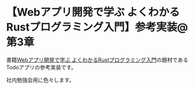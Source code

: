 # 【Webアプリ開発で学ぶ よくわかるRustプログラミング入門】参考実装@第3章

書籍[Webアプリ開発で学ぶ よくわかるRustプログラミング入門](https://www.amazon.co.jp/dp/4798067318)の題材であるTodoアプリの参考実装です。

社内勉強会用に色々します。
